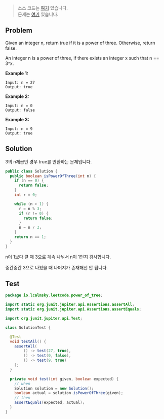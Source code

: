 > 소스 코드는 [여기](https://github.com/lcalmsky/leetcode/blob/master/src/main/java/io/lcalmsky/leetcode/power_of_tree/Solution.java) 있습니다.  
> 문제는 [여기](https://leetcode.com/problems/power-of-tree/) 있습니다.

## Problem

Given an integer n, return true if it is a power of three. Otherwise, return false.

An integer n is a power of three, if there exists an integer x such that n == 3^x.

**Example 1:**
```text
Input: n = 27
Output: true
```
**Example 2:**
```text
Input: n = 0
Output: false
```
**Example 3:**
```text
Input: n = 9
Output: true
```

## Solution

3의 n제곱인 경우 true를 반환하는 문제입니다.

```java
public class Solution {
  public boolean isPowerOfThree(int n) {
    if (n == 0) {
      return false;
    }
    int r = 0;

    while (n > 1) {
      r = n % 3;
      if (r != 0) {
        return false;
      }
      n = n / 3;
    }
    return n == 1;
  }
}
```

n이 1보다 클 때 3으로 계속 나눠서 n이 1인지 검사합니다.

중간중간 3으로 나눴을 때 나머지가 존재해선 안 됩니다.

## Test

```java
package io.lcalmsky.leetcode.power_of_tree;

import static org.junit.jupiter.api.Assertions.assertAll;
import static org.junit.jupiter.api.Assertions.assertEquals;

import org.junit.jupiter.api.Test;

class SolutionTest {

  @Test
  void testAll() {
    assertAll(
        () -> test(27, true),
        () -> test(0, false),
        () -> test(9, true)
    );
  }

  private void test(int given, boolean expected) {
    // when
    Solution solution = new Solution();
    boolean actual = solution.isPowerOfThree(given);
    // then
    assertEquals(expected, actual);
  }
}
```